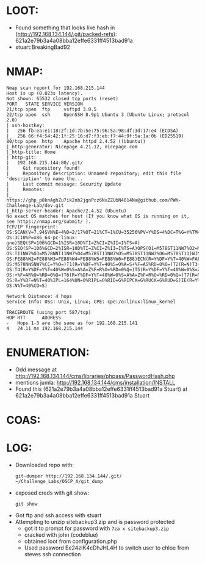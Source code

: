 # LOOT:
- Found something that looks like hash in (http://192.168.134.144/.git/packed-refs): 621a2e79b3a4a08bba12effe6331ff4513bad91a
- stuart:BreakingBad92
# NMAP:
```
Nmap scan report for 192.168.215.144
Host is up (0.023s latency).
Not shown: 65532 closed tcp ports (reset)
PORT   STATE SERVICE VERSION
21/tcp open  ftp     vsftpd 3.0.5
22/tcp open  ssh     OpenSSH 8.9p1 Ubuntu 3 (Ubuntu Linux; protocol 2.0)
| ssh-hostkey: 
|   256 fb:ea:e1:18:2f:1d:7b:5e:75:96:5a:98:df:3d:17:e4 (ECDSA)
|_  256 66:f4:54:42:1f:25:16:d7:f3:eb:f7:44:9f:5a:1a:0b (ED25519)
80/tcp open  http    Apache httpd 2.4.52 ((Ubuntu))
|_http-generator: Nicepage 4.21.12, nicepage.com
|_http-title: Home
| http-git: 
|   192.168.215.144:80/.git/
|     Git repository found!
|     Repository description: Unnamed repository; edit this file 'description' to name the...
|     Last commit message: Security Update 
|     Remotes:
|_      https://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@github.com/PWK-Challenge-Lab/dev.git
|_http-server-header: Apache/2.4.52 (Ubuntu)
No exact OS matches for host (If you know what OS is running on it, see https://nmap.org/submit/ ).
TCP/IP fingerprint:
OS:SCAN(V=7.94SVN%E=4%D=2/17%OT=21%CT=1%CU=35256%PV=Y%DS=4%DC=T%G=Y%TM=67B3
OS:3C10%P=x86_64-pc-linux-gnu)SEQ(SP=106%GCD=1%ISR=10D%TI=Z%CI=Z%II=I%TS=A)
OS:SEQ(SP=106%GCD=2%ISR=10D%TI=Z%CI=Z%II=I%TS=A)OPS(O1=M578ST11NW7%O2=M578S
OS:T11NW7%O3=M578NNT11NW7%O4=M578ST11NW7%O5=M578ST11NW7%O6=M578ST11)WIN(W1=
OS:FE88%W2=FE88%W3=FE88%W4=FE88%W5=FE88%W6=FE88)ECN(R=Y%DF=Y%T=40%W=FAF0%O=
OS:M578NNSNW7%CC=Y%Q=)T1(R=Y%DF=Y%T=40%S=O%A=S+%F=AS%RD=0%Q=)T2(R=N)T3(R=N)
OS:T4(R=Y%DF=Y%T=40%W=0%S=A%A=Z%F=R%O=%RD=0%Q=)T5(R=Y%DF=Y%T=40%W=0%S=Z%A=S
OS:+%F=AR%O=%RD=0%Q=)T6(R=Y%DF=Y%T=40%W=0%S=A%A=Z%F=R%O=%RD=0%Q=)T7(R=N)U1(
OS:R=Y%DF=N%T=40%IPL=164%UN=0%RIPL=G%RID=G%RIPCK=G%RUCK=G%RUD=G)IE(R=Y%DFI=
OS:N%T=40%CD=S)

Network Distance: 4 hops
Service Info: OSs: Unix, Linux; CPE: cpe:/o:linux:linux_kernel

TRACEROUTE (using port 587/tcp)
HOP RTT      ADDRESS
-   Hops 1-3 are the same as for 192.168.215.141
4   24.11 ms 192.168.215.144
```
# ENUMERATION:
- Odd message at http://192.168.134.144/cms/libraries/phpass/PasswordHash.php
- mentions jumla: http://192.168.134.144/cms/installation/INSTALL
- Found this (621a2e79b3a4a08bba12effe6331ff4513bad91a Stuart) at 621a2e79b3a4a08bba12effe6331ff4513bad91a Stuart
# COAS:
# LOG:
- Downloaded repo with:
	```
	git-dumper http://192.168.134.144/.git/ ~/Challenge_Labs/OSCP_A/git_dump
	```
- exposed creds with git show:
	```
	git show
	```
- Got ftp and ssh access with stuart
- Attempting to unzip sitebackup3.zip and is password protected
	- got it to prompt for password with ```7za x sitebackup3.zip```
	- cracked with john (codeblue)
	- obtained loot from configuration.php
	- Used password Ee24zIK4cDhJHL4H to switch user to chloe from steves ssh connection